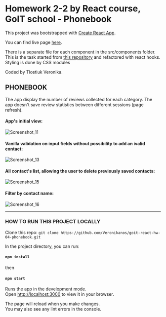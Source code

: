 # Homework 2-2 by React course, GoIT school - Phonebook

This project was bootstrapped with
[Create React App](https://github.com/facebook/create-react-app).

You can find live page
[here](https://veronikanos.github.io/goit-react-hw-04-phonebook/).

There is a separate file for each component in the src/components folder. This
is the task started from
[this repository](https://github.com/Veronikanos/goit-react-hw-02-phonebook) and
refactored with react hooks. Styling is done by CSS modules

Coded by Tlostiuk Veronika.

## PHONEBOOK

The app display the number of reviews collected for each category. The app
doesn't save review statistics between different sessions (page refresh).

#### App's initial view:

![Screenshot_11](https://user-images.githubusercontent.com/49239848/208961485-a7132179-8ce1-4661-9b8e-22c26663c9a0.png)

#### Vanilla validation on input fields without possibility to add an ivalid contact:

![Screenshot_13](https://user-images.githubusercontent.com/49239848/208961712-ec15a460-da37-450b-a809-b388ac72f8d8.png)

#### All contact's list, allowing the user to delete previously saved contacts:

![Screenshot_15](https://user-images.githubusercontent.com/49239848/208962029-dd677296-c3b8-4736-aa5b-70c94bc85a74.png)

#### Filter by contact name:

![Screenshot_16](https://user-images.githubusercontent.com/49239848/208962346-f44f0bfe-9252-4139-a9c2-ce6123115b44.png)

---

### HOW TO RUN THIS PROJECT LOCALLY

Clone this repo:
`git clone https://github.com/Veronikanos/goit-react-hw-04-phonebook.git`

In the project directory, you can run:

#### `npm install`

then

#### `npm start`

Runs the app in the development mode.\
Open [http://localhost:3000](http://localhost:3000) to view it in your browser.

The page will reload when you make changes.\
You may also see any lint errors in the console.

